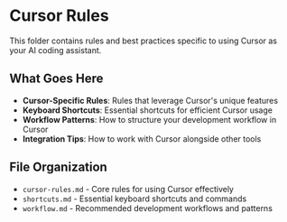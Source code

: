# Cursor Rules

This folder contains rules and best practices specific to using Cursor as your AI coding assistant.

## What Goes Here

- **Cursor-Specific Rules**: Rules that leverage Cursor's unique features
- **Keyboard Shortcuts**: Essential shortcuts for efficient Cursor usage
- **Workflow Patterns**: How to structure your development workflow in Cursor
- **Integration Tips**: How to work with Cursor alongside other tools

## File Organization

- `cursor-rules.md` - Core rules for using Cursor effectively
- `shortcuts.md` - Essential keyboard shortcuts and commands
- `workflow.md` - Recommended development workflows and patterns
